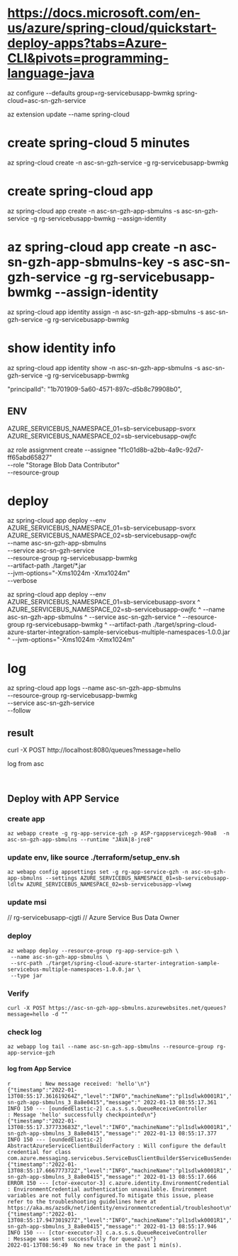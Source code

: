 # https://docs.microsoft.com/en-us/azure/spring-cloud/quickstart-deploy-apps?tabs=Azure-CLI&pivots=programming-language-java


az configure --defaults group=rg-servicebusapp-bwmkg spring-cloud=asc-sn-gzh-service

az extension update --name spring-cloud
# create spring-cloud 5 minutes
az spring-cloud create -n asc-sn-gzh-service -g rg-servicebusapp-bwmkg
# create spring-cloud app
az spring-cloud app create -n asc-sn-gzh-app-sbmulns -s asc-sn-gzh-service -g rg-servicebusapp-bwmkg --assign-identity
# az spring-cloud app create -n asc-sn-gzh-app-sbmulns-key -s asc-sn-gzh-service -g rg-servicebusapp-bwmkg --assign-identity
az spring-cloud app identity assign -n asc-sn-gzh-app-sbmulns -s asc-sn-gzh-service -g rg-servicebusapp-bwmkg
# show identity info
az spring-cloud app identity show -n asc-sn-gzh-app-sbmulns -s asc-sn-gzh-service -g rg-servicebusapp-bwmkg

"principalId": "1b701909-5a60-4571-897c-d5b8c79908b0",



## ENV


AZURE_SERVICEBUS_NAMESPACE_01=sb-servicebusapp-svorx
AZURE_SERVICEBUS_NAMESPACE_02=sb-servicebusapp-owjfc


az role assignment create --assignee "f1c01d8b-a2bb-4a9c-92d7-ff65abd65827" \
--role "Storage Blob Data Contributor" \
--resource-group


# deploy
 az spring-cloud app deploy --env AZURE_SERVICEBUS_NAMESPACE_01=sb-servicebusapp-svorx \
 AZURE_SERVICEBUS_NAMESPACE_02=sb-servicebusapp-owjfc \
 --name asc-sn-gzh-app-sbmulns \
 --service asc-sn-gzh-service  \
 --resource-group rg-servicebusapp-bwmkg  \
 --artifact-path ./target/*.jar \
 --jvm-options="-Xms1024m -Xmx1024m" \
 --verbose

az spring-cloud app deploy --env AZURE_SERVICEBUS_NAMESPACE_01=sb-servicebusapp-svorx ^
AZURE_SERVICEBUS_NAMESPACE_02=sb-servicebusapp-owjfc ^
--name asc-sn-gzh-app-sbmulns ^
--service asc-sn-gzh-service  ^
--resource-group rg-servicebusapp-bwmkg  ^
--artifact-path ./target/spring-cloud-azure-starter-integration-sample-servicebus-multiple-namespaces-1.0.0.jar  ^
--jvm-options="-Xms1024m -Xmx1024m"


# log
az spring-cloud app logs --name asc-sn-gzh-app-sbmulns \
                         --resource-group rg-servicebusapp-bwmkg \
                         --service asc-sn-gzh-service \
                         --follow

## result
curl -X POST http://localhost:8080/queues?message=hello


log from asc
```


```

## Deploy with APP Service
### create app
```shell
az webapp create -g rg-app-service-gzh -p ASP-rgappservicegzh-90a8  -n asc-sn-gzh-app-sbmulns --runtime "JAVA|8-jre8"
```

### update env, like  source ./terraform/setup_env.sh
```shell 
az webapp config appsettings set -g rg-app-service-gzh -n asc-sn-gzh-app-sbmulns --settings AZURE_SERVICEBUS_NAMESPACE_01=sb-servicebusapp-ldltw AZURE_SERVICEBUS_NAMESPACE_02=sb-servicebusapp-vlwwg 
```

### update msi
// rg-servicebusapp-cjgti
// Azure Service Bus Data Owner

### deploy
```shell
az webapp deploy --resource-group rg-app-service-gzh \
 --name asc-sn-gzh-app-sbmulns \
 --src-path ./target/spring-cloud-azure-starter-integration-sample-servicebus-multiple-namespaces-1.0.0.jar \
 --type jar
```

### Verify

```shell
curl -X POST https://asc-sn-gzh-app-sbmulns.azurewebsites.net/queues?message=hello -d ""
```
### check log
```shell
az webapp log tail --name asc-sn-gzh-app-sbmulns --resource-group rg-app-service-gzh
```

#### log from App Service
```shell
r         : New message received: 'hello'\n"}
{"timestamp":"2022-01-13T08:55:17.361619264Z","level":"INFO","machineName":"pl1sdlwk0001R1","containerName":"asc-sn-gzh-app-sbmulns_3_8a8e0415","message":" 2022-01-13 08:55:17.361  INFO 150 --- [oundedElastic-2] c.a.s.s.s.QueueReceiveController         : Message 'hello' successfully checkpointed\n"}
{"timestamp":"2022-01-13T08:55:17.377733683Z","level":"INFO","machineName":"pl1sdlwk0001R1","containerName":"asc-sn-gzh-app-sbmulns_3_8a8e0415","message":" 2022-01-13 08:55:17.377  INFO 150 --- [oundedElastic-2] AbstractAzureServiceClientBuilderFactory : Will configure the default credential for class com.azure.messaging.servicebus.ServiceBusClientBuilder$ServiceBusSenderClientBuilder.\n"}
{"timestamp":"2022-01-13T08:55:17.666777372Z","level":"INFO","machineName":"pl1sdlwk0001R1","containerName":"asc-sn-gzh-app-sbmulns_3_8a8e0415","message":" 2022-01-13 08:55:17.666 ERROR 150 --- [ctor-executor-3] c.azure.identity.EnvironmentCredential   : EnvironmentCredential authentication unavailable. Environment variables are not fully configured.To mitigate this issue, please refer to the troubleshooting guidelines here at https://aka.ms/azsdk/net/identity/environmentcredential/troubleshoot\n"}
{"timestamp":"2022-01-13T08:55:17.947301927Z","level":"INFO","machineName":"pl1sdlwk0001R1","containerName":"asc-sn-gzh-app-sbmulns_3_8a8e0415","message":" 2022-01-13 08:55:17.946  INFO 150 --- [ctor-executor-3] c.a.s.s.s.QueueReceiveController         : Message was sent successfully for queue2.\n"}
2022-01-13T08:56:49  No new trace in the past 1 min(s).

```